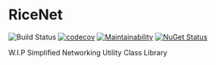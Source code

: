 # RiceNet
![Build Status](https://ci.appveyor.com/api/projects/status/github/ricepuffz/RiceNet?branch=master&svg=true)
[![codecov](https://codecov.io/gh/ricepuffz/RiceNet/branch/master/graph/badge.svg?token=XMNPEFTV9A)](https://codecov.io/gh/ricepuffz/RiceNet)
[![Maintainability](https://api.codeclimate.com/v1/badges/162823323f22a1311f73/maintainability)](https://codeclimate.com/github/ricepuffz/RiceNet/maintainability)
[![NuGet Status](https://img.shields.io/nuget/v/RiceNet)](https://www.nuget.org/packages/RiceNet)

W.I.P Simplified Networking Utility Class Library
